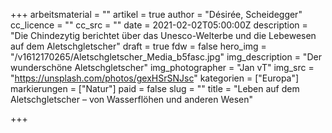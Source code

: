 +++
arbeitsmaterial = ""
artikel = true
author = "Désirée, Scheidegger"
cc_licence = ""
cc_src = ""
date = 2021-02-02T05:00:00Z
description = "Die Chindezytig berichtet über das Unesco-Welterbe und die Lebewesen auf dem Aletschgletscher"
draft = true
fdw = false
hero_img = "/v1612170265/Aletschgletscher_Media_b5fasc.jpg"
img_description = "Der wunderschöne Aletschgletscher"
img_photographer = "Jan vT"
img_src = "https://unsplash.com/photos/gexHSrSNJsc"
kategorien = ["Europa"]
markierungen = ["Natur"]
paid = false
slug = ""
title = "Leben auf dem Aletschgletscher – von Wasserflöhen und anderen Wesen"

+++
